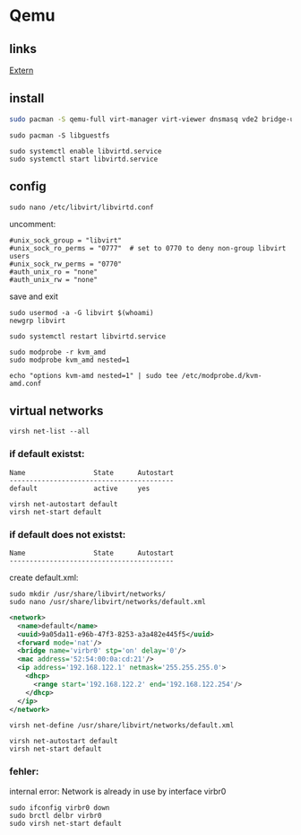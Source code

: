 # Qemu

## links
[Extern](https://computingforgeeks.com/install-kvm-qemu-virt-manager-arch-manjar/)

## install

````bash
sudo pacman -S qemu-full virt-manager virt-viewer dnsmasq vde2 bridge-utils openbsd-netcat dmidecode
````
````
sudo pacman -S libguestfs
````

````
sudo systemctl enable libvirtd.service
sudo systemctl start libvirtd.service
````

## config

````
sudo nano /etc/libvirt/libvirtd.conf
````
uncomment:
````
#unix_sock_group = "libvirt"
#unix_sock_ro_perms = "0777"  # set to 0770 to deny non-group libvirt users
#unix_sock_rw_perms = "0770"
#auth_unix_ro = "none"
#auth_unix_rw = "none"
````
save and exit

````
sudo usermod -a -G libvirt $(whoami)
newgrp libvirt
````
````
sudo systemctl restart libvirtd.service
````
````
sudo modprobe -r kvm_amd
sudo modprobe kvm_amd nested=1
````
````
echo "options kvm-amd nested=1" | sudo tee /etc/modprobe.d/kvm-amd.conf
````

## virtual networks
````
virsh net-list --all
````
### if default existst:

````
Name                 State      Autostart
-----------------------------------------
default              active     yes
````

````
virsh net-autostart default
virsh net-start default
````

### if default does not existst:

````
Name                 State      Autostart
-----------------------------------------

````

create default.xml:
````
sudo mkdir /usr/share/libvirt/networks/
sudo nano /usr/share/libvirt/networks/default.xml
````

````xml
<network>
  <name>default</name>
  <uuid>9a05da11-e96b-47f3-8253-a3a482e445f5</uuid>
  <forward mode='nat'/>
  <bridge name='virbr0' stp='on' delay='0'/>
  <mac address='52:54:00:0a:cd:21'/>
  <ip address='192.168.122.1' netmask='255.255.255.0'>
    <dhcp>
      <range start='192.168.122.2' end='192.168.122.254'/>
    </dhcp>
  </ip>
</network>
````
````
virsh net-define /usr/share/libvirt/networks/default.xml
````
````
virsh net-autostart default
virsh net-start default
````

### fehler:
internal error: Network is already in use by interface virbr0

````
sudo ifconfig virbr0 down
sudo brctl delbr virbr0
sudo virsh net-start default
````
